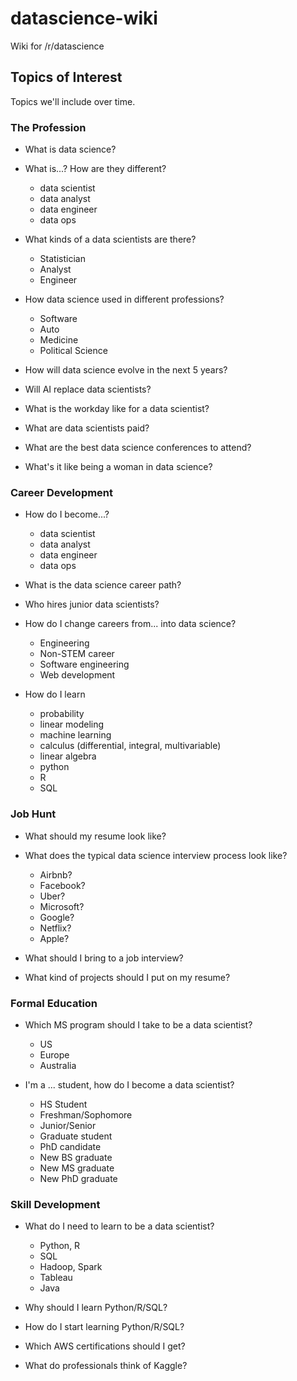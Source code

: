# datascience-wiki

Wiki for /r/datascience

## Topics of Interest

Topics we'll include over time.

### The Profession

- What is data science?  

- What is...? How are they different?  
  - data scientist
  - data analyst
  - data engineer
  - data ops

- What kinds of a data scientists are there?
  - Statistician
  - Analyst
  - Engineer

- How data science used in different professions?  
  - Software  
  - Auto  
  - Medicine  
  - Political Science  

- How will data science evolve in the next 5 years?

- Will AI replace data scientists?

- What is the workday like for a data scientist?  

- What are data scientists paid?  

- What are the best data science conferences to attend? 

- What's it like being a woman in data science?  


### Career Development

- How do I become...?  
  - data scientist  
  - data analyst  
  - data engineer  
  - data ops  

- What is the data science career path?  

- Who hires junior data scientists?  

- How do I change careers from... into data science?  
  - Engineering
  - Non-STEM career  
  - Software engineering  
  - Web development

- How do I learn  
  - probability  
  - linear modeling  
  - machine learning  
  - calculus (differential, integral, multivariable)  
  - linear algebra  
  - python  
  - R  
  - SQL  

### Job Hunt

- What should my resume look like?

- What does the typical data science interview process look like?
  - Airbnb?
  - Facebook?
  - Uber?
  - Microsoft?
  - Google?
  - Netflix?
  - Apple?  

- What should I bring to a job interview?

- What kind of projects should I put on my resume?  

### Formal Education

- Which MS program should I take to be a data scientist?
  - US
  - Europe
  - Australia

- I'm a ... student, how do I become a data scientist?
  - HS Student
  - Freshman/Sophomore
  - Junior/Senior
  - Graduate student
  - PhD candidate
  - New BS graduate
  - New MS graduate
  - New PhD graduate

### Skill Development

- What do I need to learn to be a data scientist?  
  - Python, R
  - SQL
  - Hadoop, Spark
  - Tableau
  - Java

- Why should I learn Python/R/SQL?  

- How do I start learning Python/R/SQL?  

- Which AWS certifications should I get?  

- What do professionals think of Kaggle?  
